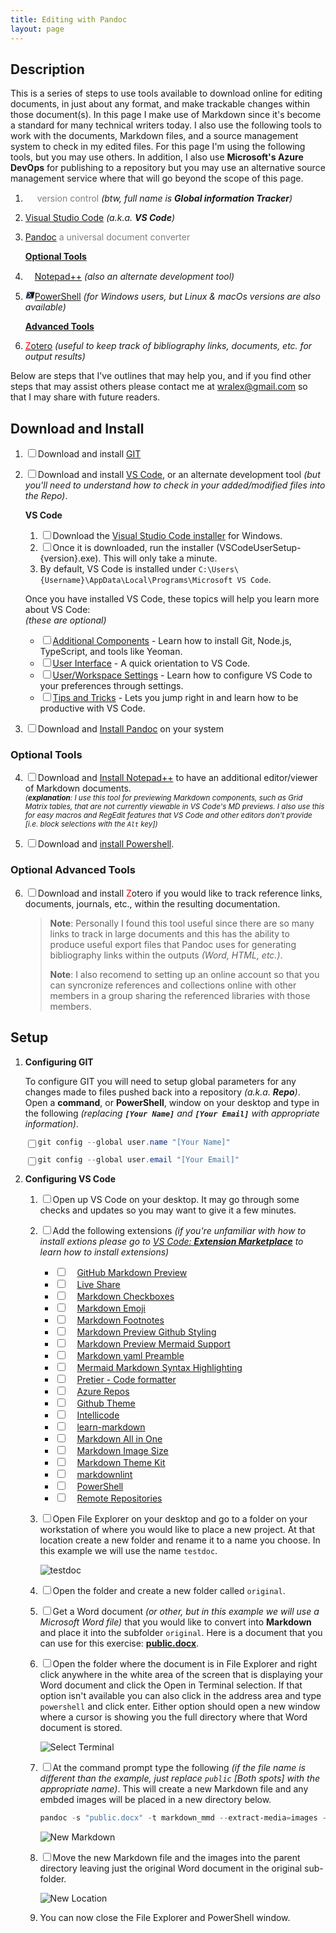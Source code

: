 ```yaml
---
title: Editing with Pandoc
layout: page
---
```

## Description

This is a series of steps to use tools available to download online for
editing documents, in just about any format, and make trackable changes
within those document(s). In this page I make use of Markdown since it's become a
standard for many technical writers today. I also use the following tools to
work with the documents, Markdown files, and a source management system to check
in my edited files. For this page I'm using the following tools, but you may use
others. In addition, I also use **Microsoft's Azure DevOps** for publishing to a
repository but you may use an alternative source management service where that
will go beyond the scope of this page.

1. [<img src="https://git-scm.com/images/logo@2x.png" height="15"/>][GIT]
   <span style="color: grey;">version control</span>
   _(btw, full name is **Global information Tracker**)_
1. [Visual Studio Code] _(a.k.a. **VS Code**)_
1. [Pandoc] <span style="color: grey;">a universal document converter</span>

   **<u>Optional Tools</u>**

1. [<img
   src="https://notepad-plus-plus.org/images/logo.svg"
   height="15" />Notepad++][Notepad++] _(also an alternate development tool)_
1. [<img src="data:image/jpeg;base64,/9j/4AAQSkZJRgABAQAAAQABAAD/2wCEAAYGBgYHBgc
   ICAcKCwoLCg8ODAwODxYQERAREBYiFRkVFRkVIh4kHhweJB42KiYmKjY+NDI0PkxERExfWl98fKcB
   BgYGBgcGBwgIBwoLCgsKDw4MDA4PFhAREBEQFiIVGRUVGRUiHiQeHB4kHjYqJiYqNj40MjQ+TERET
   F9aX3x8p//CABEIAC4ALgMBIgACEQEDEQH/xAAdAAABAwUBAAAAAAAAAAAAAAAIAAYHAQIDBAUJ/9
   oACAEBAAAAACl5eK23eyg0/YZ5pQyOHUuNWGj1YcQTKPLC9Nxe5DPfrWNqqSov/8QAFgEBAQEAAAA
   AAAAAAAAAAAAAAgME/9oACgICEAMQAAAAvJGb0xjSVGQgv//EADcQAAEDAwMABgcGBwAAAAAAAAMB
   AgQABQYHERITMTJBUWEWM0JVcZTSCBUhMFOiVmJygpWz4v/aAAgBAQABPwCjXyxxzPCe7wBEYuz2P
   kDa5q+aKtekeOe/bb80L6q9Jca9/Wz5oX1V6UYx/EFr+bF9VQrra7ihFg3CLK4bc+gMwvHfq5cFXa
   p0tkGDLmP7EcBDO+A2q6oboUm6xXXQxGRiymumFZ+L0Y5271StRNPGWIA7vZ1WRaCtYqry6RQ8up3
   LvG6ivTwSivTwSvs7W5RWi/3XvkSxx2fADP8AutUrgkHCLl3PkuHGZ/e7d37Uoj60qzmVHnCxiZGJ
   OgTOTBjRnSqDn2t0/RX2q1XwYeJXOOWGTeBO5rHYvbErO0zzbRi1pPavuvT3HhL2zAWU/wCMh3Otd
   bnxFYra13WpZL0/YysSwa/ZdJVsNnQQ2O2NOI3cbfJie2+pF6xTTcJLLjNufdb8X1yMapibs7zqP/
   W2sjHqBf5xZ90tV4MXbrdEKjGM8GJx2a2oMU1yuMOCH1kk4ws/qI5GpUeOKLHDHE3YYRtGxPBrE4p
   WrtsyW55kd0ay3A8cMYAglEB5GOTbn1t83ULI9VYeKxseg47cowQsViSQwjIdR9fGsbZqRi12W52v
   Grp06heJyFgGe1zH07U/XLuxQ3+KPWlOC5ObPrZPudkmx48UrpRSyAPCnNvY7f8AP+R//8QAHxEAA
   gICAQUAAAAAAAAAAAAAAQIAAxExQRASEyEi/9oACAECAQE/AKaRYGJJAEFNZGQ5joFG5SQlOTzC30
   W1niM2Z5fSjt1C+eOn/8QAHhEBAAICAQUAAAAAAAAAAAAAAQACAxExEBITISL/2gAIAQMBAT8AyZO
   xAOY5bjpCVssyDfJCvyHMCeP2u+YV10//2Q==" height="15"/>PowerShell][PowerShell]
   _(for Windows users, but Linux & macOs versions are also available)_

   **<u>Advanced Tools</u>**

1. [<span style="color:red">Z</span>otero] _(useful to keep track of
   bibliography links, documents, etc. for output results)_

Below are steps that I've outlines that may help you, and if you
find other steps that may assist others please contact me at <wralex@gmail.com>
so that I may share with future readers.

## Download and Install

1. <input type="checkbox" />Download and install [GIT][GIT Downloads]
2. <input type="checkbox" />Download and install [VS Code][Visual Studio Code],
   or an alternate development tool _(but you'll need to understand how to_
   _check in your added/modified files into the Repo)_.

   **VS Code**

   1. <input type="checkbox" />Download the [Visual Studio Code installer](https://go.microsoft.com/fwlink/?LinkID=534107) for Windows.
   1. <input type="checkbox" />Once it is downloaded, run the installer (VSCodeUserSetup-{version}.exe). This will only take a minute.
   1. By default, VS Code is installed under `C:\Users\{Username}\AppData\Local\Programs\Microsoft VS Code`.

   Once you have installed VS Code, these topics will help you learn more about VS Code:  
   _(these are optional)_

   - <input type="checkbox" />[Additional Components](https://code.visualstudio.com/docs/setup/additional-components)
     \- Learn how to install Git, Node.js, TypeScript, and tools like Yeoman.
   - <input type="checkbox" />[User Interface](https://code.visualstudio.com/docs/getstarted/userinterface)
     \- A quick orientation to VS Code.
   - <input type="checkbox" />[User/Workspace Settings](https://code.visualstudio.com/docs/getstarted/settings)
     \- Learn how to configure VS Code to your preferences through settings.
   - <input type="checkbox" />[Tips and Tricks](https://code.visualstudio.com/docs/getstarted/tips-and-tricks)
     \- Lets you jump right in and learn how to be productive with VS Code.

3. <input type="checkbox" />Download and [Install Pandoc] on your system

### Optional Tools

4. <input type="checkbox" />Download and [Install Notepad++] to have an additional editor/viewer of
   Markdown documents.  
   <small>_(**explanation**: I use this tool for previewing
   Markdown components, such as Grid Matrix tables, that are not currently
   viewable in VS Code's MD previews. I also use this for easy macros and
   RegEdit features that VS Code and other editors don't provide [i.e. block selections with the `Alt` key])_</small>

5. <input type="checkbox" />Download and [install Powershell].

### Optional Advanced Tools

6. <input type="checkbox" />Download and install <span style="color:red">Z</span>otero if
   you would like to track reference links, documents, journals, etc., within
   the resulting documentation.  
   > **Note**: Personally I found this tool useful since there are so many links
   to track in large documents and this has the ability to produce useful
   export files that Pandoc uses for generating bibliography links within the
   outputs _(Word, HTML, etc.)_.
   >
   > **Note**: I also recomend to setting up an online account so that you can
   syncronize references and collections online with other members in a group
   sharing the referenced libraries with those members.

## Setup

1. **Configuring GIT**

   To configure GIT you will need to setup global parameters for any changes
   made to files pushed back into a repository _(a.k.a. **Repo**)_.  
   Open a **command**, or **PowerShell**, window on your desktop and type in the
   following _(replacing **`[Your Name]`** and **`[Your Email]`** with_
   _appropriate information)_.

   <input type="checkbox" style="float:left;" />
   <i title="Copy Text"  style="float:right;" class="fas fa-clipboard" clip-text='git config --global user.name "[Your Name]"'></i>

   ```powershell
   git config --global user.name "[Your Name]"
   ```

   <input type="checkbox" style="float:left;" />
   <i title="Copy Text"  style="float:right;" class="fas fa-clipboard" clip-text='git config --global user.email "[Your Email]"'></i>

   ```powershell
   git config --global user.email "[Your Email]"
   ```

1. **Configuring VS Code**

   1. <input type="checkbox" />Open up VS Code on your desktop. It may go through some checks and updates
      so you may want to give it a few minutes.
   1. <input type="checkbox" />Add the following extensions _(if you're_
      _unfamiliar with how to install extions please go to_
      _[VS Code: **Extension Marketplace**] to learn how to install extensions)_
      - <input type="checkbox" />[<img src="https://bierner.gallerycdn.vsassets.io/extensions/bierner/github-markdown-preview/0.3.0/1651533762167/Microsoft.VisualStudio.Services.Icons.Default" height="15" />GitHub Markdown Preview][GitHub Markdown Preview]
        <i title="Copy Text" class="fas fa-clipboard" clip-text="GitHub Markdown Preview"></i>
      - <input type="checkbox" />[<img src="https://ms-vsliveshare.gallerycdn.vsassets.io/extensions/ms-vsliveshare/vsliveshare/1.0.5834/1678124842214/Microsoft.VisualStudio.Services.Icons.Default" height="15" />Live Share][Live Share]
        <i title="Copy Text" class="fas fa-clipboard" clip-text="Live Share"></i>
      - <input type="checkbox" />[<img src="https://bierner.gallerycdn.vsassets.io/extensions/bierner/markdown-checkbox/0.4.0/1667513871796/Microsoft.VisualStudio.Services.Icons.Default" height="15" />Markdown Checkboxes][Markdown Checkboxes]
        <i title="Copy Text" class="fas fa-clipboard" clip-text="Markdown Checkboxes"></i>
      - <input type="checkbox" />[<img src="https://bierner.gallerycdn.vsassets.io/extensions/bierner/markdown-emoji/0.3.0/1657843376933/Microsoft.VisualStudio.Services.Icons.Default" height="15" />Markdown Emoji][Markdown Emoji]
        <i title="Copy Text" class="fas fa-clipboard" clip-text="Markdown Emoji"></i>
      - <input type="checkbox" />[<img src="https://bierner.gallerycdn.vsassets.io/extensions/bierner/markdown-footnotes/0.1.1/1668806677422/Microsoft.VisualStudio.Services.Icons.Default" height="15" />Markdown Footnotes][Markdown Footnotes]
        <i title="Copy Text" class="fas fa-clipboard" clip-text="Markdown Footnotes"></i>
      - <input type="checkbox" />[<img src="https://bierner.gallerycdn.vsassets.io/extensions/bierner/markdown-preview-github-styles/1.0.1/1642545629948/Microsoft.VisualStudio.Services.Icons.Default" height="15" />Markdown Preview Github Styling][Markdown Preview Github Styling]
        <i title="Copy Text" class="fas fa-clipboard" clip-text="Markdown Preview Github Styling"></i>
      - <input type="checkbox" />[<img src="https://bierner.gallerycdn.vsassets.io/extensions/bierner/markdown-mermaid/1.17.7/1678235901215/Microsoft.VisualStudio.Services.Icons.Default" height="15" />Markdown Preview Mermaid Support][Markdown Preview Mermaid Support]
        <i title="Copy Text" class="fas fa-clipboard" clip-text="Markdown Preview Mermaid Support"></i>
      - <input type="checkbox" />[<img src="https://bierner.gallerycdn.vsassets.io/extensions/bierner/markdown-yaml-preamble/0.1.0/1631131915840/Microsoft.VisualStudio.Services.Icons.Default" height="15" />Markdown yaml Preamble][Markdown yaml Preamble]
        <i title="Copy Text" class="fas fa-clipboard" clip-text="Markdown yaml Preamble"></i>
      - <input type="checkbox" />[<img src="https://bpruitt-goddard.gallerycdn.vsassets.io/extensions/bpruitt-goddard/mermaid-markdown-syntax-highlighting/1.5.1/1676597143386/Microsoft.VisualStudio.Services.Icons.Default" height="15" />Mermaid Markdown Syntax Highlighting][Mermaid Markdown Syntax Highlighting]
        <i title="Copy Text" class="fas fa-clipboard" clip-text="Mermaid Markdown Syntax Highlighting"></i>
      - <input type="checkbox" />[<img src="https://esbenp.gallerycdn.vsassets.io/extensions/esbenp/prettier-vscode/9.10.4/1673460374911/Microsoft.VisualStudio.Services.Icons.Default" height="15" />Pretier - Code formatter][Pretier - Code formatter]
        <i title="Copy Text" class="fas fa-clipboard" clip-text="Pretier - Code formatter"></i>
      - <input type="checkbox" />[<img src="https://ms-vscode.gallerycdn.vsassets.io/extensions/ms-vscode/azure-repos/0.29.2023030801/1678268706093/Microsoft.VisualStudio.Services.Icons.Default" height="15" />Azure Repos][Azure Repos]
        <i title="Copy Text" class="fas fa-clipboard" clip-text="Azure Repos"></i>
      - <input type="checkbox" />[<img src="https://github.gallerycdn.vsassets.io/extensions/github/github-vscode-theme/6.3.3/1673918670432/Microsoft.VisualStudio.Services.Icons.Default" height="15" />Github Theme][Github Theme]
        <i title="Copy Text" class="fas fa-clipboard" clip-text="Github Theme"></i>
      - <input type="checkbox" />[<img src="https://visualstudioexptteam.gallerycdn.vsassets.io/extensions/visualstudioexptteam/vscodeintellicode/1.2.30/1673034060126/Microsoft.VisualStudio.Services.Icons.Default" height="15" />Intellicode][Intellicode]
        <i title="Copy Text" class="fas fa-clipboard" clip-text="Intellicode"></i>
      - <input type="checkbox" />[<img src="https://docsmsft.gallerycdn.vsassets.io/extensions/docsmsft/docs-markdown/0.2.117/1670976096682/Microsoft.VisualStudio.Services.Icons.Default" height="15" />learn-markdown][learn-markdown]
        <i title="Copy Text" class="fas fa-clipboard" clip-text="learn-markdown"></i>
      - <input type="checkbox" />[<img src="https://yzhang.gallerycdn.vsassets.io/extensions/yzhang/markdown-all-in-one/3.5.0/1668948176406/Microsoft.VisualStudio.Services.Icons.Default" height="15" />Markdown All in One][Markdown All in One]
        <i title="Copy Text" class="fas fa-clipboard" clip-text="Markdown All in One"></i>
      - <input type="checkbox" />[<img src="https://bierner.gallerycdn.vsassets.io/extensions/bierner/markdown-image-size/0.0.4/1556842265146/Microsoft.VisualStudio.Services.Icons.Default" height="15" />Markdown Image Size][Markdown Image Size]
        <i title="Copy Text" class="fas fa-clipboard" clip-text="Markdown Image Size"></i>
      - <input type="checkbox" />[<img src="https://ms-vscode.gallerycdn.vsassets.io/extensions/ms-vscode/theme-markdownkit/0.1.4/1499504007109/Microsoft.VisualStudio.Services.Icons.Default" height="15" />Markdown Theme Kit][Markdown Theme Kit]
        <i title="Copy Text" class="fas fa-clipboard" clip-text="Markdown Theme Kit"></i>
      - <input type="checkbox" />[<img src="https://davidanson.gallerycdn.vsassets.io/extensions/davidanson/vscode-markdownlint/0.49.0/1673500187272/Microsoft.VisualStudio.Services.Icons.Default" height="15" />markdownlint][markdownlint]
        <i title="Copy Text" class="fas fa-clipboard" clip-text="markdownlint"></i>
      - <input type="checkbox" />[<img src="https://ms-vscode.gallerycdn.vsassets.io/extensions/ms-vscode/powershell/2023.2.1/1677183697434/Microsoft.VisualStudio.Services.Icons.Default" height="15" />PowerShell][VS Code PowerShell]
        <i title="Copy Text" class="fas fa-clipboard" clip-text="PowerShell"></i>
      - <input type="checkbox" />[<img src="https://ms-vscode.gallerycdn.vsassets.io/extensions/ms-vscode/remote-repositories/0.31.2023030901/1678353498718/Microsoft.VisualStudio.Services.Icons.Default" height="15" />Remote Repositories][Remote Repositories]
        <i title="Copy Text" class="fas fa-clipboard" clip-text="Remote Repositories"></i>
   1. <input type="checkbox" />Open File Explorer on your desktop and go to a folder on your workstation
      of where you would like to place a new project. At that location create a
      new folder and rename it to a name you choose. In this example we will use
      the name `testdoc`<i title="Copy Text" class="fas fa-clipboard" clip-text='testdoc'></i>.

      ![testdoc](/images/new_testdoc_folder.png)
   1. <input type="checkbox" />Open the folder and create a new folder called `original`<i title="Copy Text" class="fas fa-clipboard" clip-text='original'></i>.
   1. <input type="checkbox" />Get a Word document _(or other, but in this_
      _example we will use a Microsoft Word file)_ that you would like to
      convert into **Markdown** and place it into the subfolder `original`. Here
      is a document that you can use for this exercise:
      **[public.docx](/samples/public.docx)**.
   1. <input type="checkbox" />Open the folder where the document is in File
      Explorer and right click anywhere in the white area of the screen that is
      displaying your Word document and click the Open in Terminal selection.
      If that option isn't available you can also click in the address area and
      type `powershell` and click enter. Either option should open a new window
      where a cursor is showing you the full directory where that Word document
      is stored.

      ![Select Terminal](/images/Select_terminal.png)

   1. <input type="checkbox" />At the command prompt type the following _(if the_
      _file name is different than the example, just replace `public` [Both_
      _spots] with the appropriate name)_. This will create a new Markdown file
      and any embded images will be placed in a new directory below.

      ```powershell
      pandoc -s "public.docx" -t markdown_mmd --extract-media=images -o "public.md"
      ```

      ![New Markdown](/images/new_markdown.png)

   1. <input type="checkbox" />Move the new Markdown file and the images
      into the parent directory leaving just the original Word document in the
      original sub-folder.

      ![New Location](/images/new_location.png)

   1. You can now close the File Explorer and PowerShell window.

[GIT]: https://git-scm.com/about "git --local-branching-on-the-cheap"
[GIT Downloads]: https://git-scm.com/downloads "git --fast-version-control"
[Visual Studio Code]: https://code.visualstudio.com "Microsoft's Visual Studio Code"
[Pandoc]: https://pandoc.org "Pandoc, a universal document converter"
[Notepad++]: https://notepad-plus-plus.org "Notepad++, a free source code editor and Notepad replacement"
[Install Pandoc]: https://pandoc.org/installing.html "Download and install Pandoc"
[Install Notepad++]: https://notepad-plus-plus.org/downloads "Notepad++ Downloads"
[PowerShell]: https://learn.microsoft.com/en-us/powershell/scripting/overview
[Install Powershell]: https://learn.microsoft.com/en-us/powershell/scripting/install/installing-powershell-on-windows "Installing PowerShell on Windows"
[<span style="color:red">z</span>otero]: https://www.zotero.org "zotero, Your personal research assistant"
[VS Code: **Extension Marketplace**]: https://code.visualstudio.com/docs/editor/extension-marketplace
[GitHub Markdown Preview]: https://marketplace.visualstudio.com/items?itemName=bierner.github-markdown-preview
[Live Share]: https://marketplace.visualstudio.com/items?itemName=MS-vsliveshare.vsliveshare
[Markdown Checkboxes]: https://marketplace.visualstudio.com/items?itemName=bierner.markdown-checkbox
[Markdown Emoji]: https://marketplace.visualstudio.com/items?itemName=bierner.markdown-emoji
[Markdown Footnotes]: https://marketplace.visualstudio.com/items?itemName=bierner.markdown-footnotes
[Markdown Preview Github Styling]: https://marketplace.visualstudio.com/items?itemName=bierner.markdown-preview-github-styles
[Markdown Preview Mermaid Support]: https://marketplace.visualstudio.com/items?itemName=bierner.markdown-mermaid
[Markdown yaml Preamble]: https://marketplace.visualstudio.com/items?itemName=bierner.markdown-yaml-preamble
[Mermaid Markdown Syntax Highlighting]: https://marketplace.visualstudio.com/items?itemName=bpruitt-goddard.mermaid-markdown-syntax-highlighting
[Pretier - Code formatter]: https://marketplace.visualstudio.com/items?itemName=esbenp.prettier-vscode
[Azure Repos]: https://marketplace.visualstudio.com/items?itemName=ms-vscode.azure-repos
[Github Theme]: https://marketplace.visualstudio.com/items?itemName=GitHub.github-vscode-theme
[Intellicode]: https://marketplace.visualstudio.com/items?itemName=VisualStudioExptTeam.vscodeintellicode
[learn-markdown]: https://marketplace.visualstudio.com/items?itemName=docsmsft.docs-markdown
[Markdown All in One]: https://marketplace.visualstudio.com/items?itemName=yzhang.markdown-all-in-one
[Markdown Image Size]: https://marketplace.visualstudio.com/items?itemName=bierner.markdown-image-size
[Markdown Theme Kit]: https://marketplace.visualstudio.com/items?itemName=ms-vscode.Theme-MarkdownKit
[markdownlint]: https://marketplace.visualstudio.com/items?itemName=DavidAnson.vscode-markdownlint
[VS Code PowerShell]: https://marketplace.visualstudio.com/items?itemName=ms-vscode.PowerShell
[Remote Repositories]: https://marketplace.visualstudio.com/items?itemName=ms-vscode.remote-repositories
